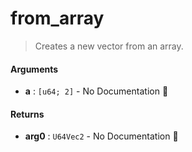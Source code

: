 # from\_array

>  Creates a new vector from an array.

#### Arguments

- **a** : `[u64; 2]` \- No Documentation 🚧

#### Returns

- **arg0** : `U64Vec2` \- No Documentation 🚧